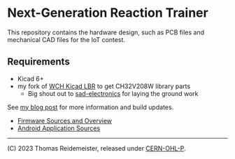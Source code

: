 # Next-Generation Reaction Trainer

This repository contains the hardware design, such as PCB files and
mechanical CAD files for the IoT contest.

## Requirements 
 * Kicad 6+
 * my fork of [WCH Kicad LBR](https://github.com/treideme/wch-kicad-lbr) to get CH32V208W library parts
   * Big shout out to [sad-electronics](https://github.com/sad-electronics) for laying the ground work

See [my blog post](https://www.reidemeister.com/?p=624) for more information and build updates.

 * [Firmware Sources and Overview](https://github.com/treideme/reaction-trainer)
 * [Android Application Sources](https://github.com/treideme/reaction-trainer-app)

----
(C) 2023 Thomas Reidemeister, released under [CERN-OHL-P](LICENSE).


